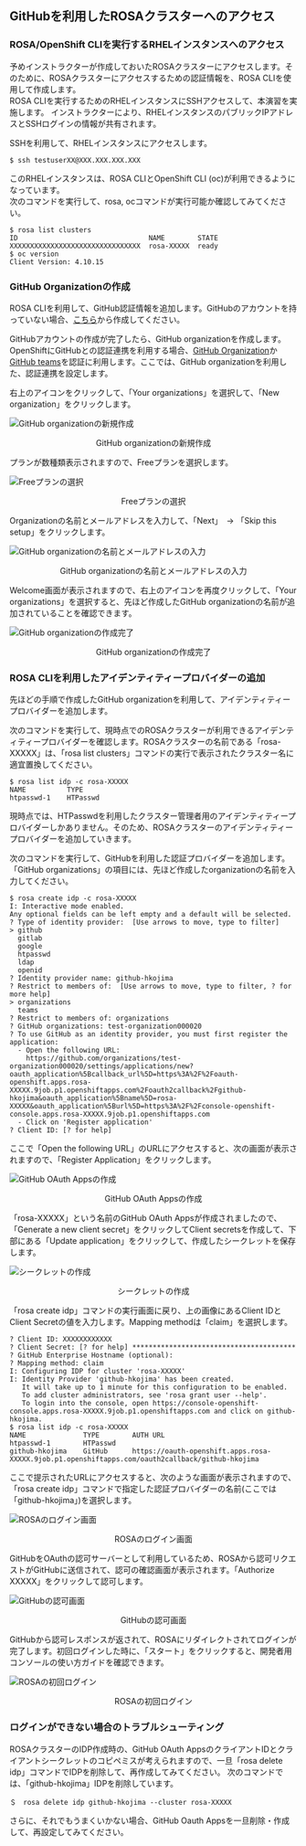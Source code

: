 ## GitHubを利用したROSAクラスターへのアクセス

### ROSA/OpenShift CLIを実行するRHELインスタンスへのアクセス

予めインストラクターが作成しておいたROSAクラスターにアクセスします。そのために、ROSAクラスターにアクセスするための認証情報を、ROSA CLIを使用して作成します。  
ROSA CLIを実行するためのRHELインスタンスにSSHアクセスして、本演習を実施します。 
インストラクターにより、RHELインスタンスのパブリックIPアドレスとSSHログインの情報が共有されます。

SSHを利用して、RHELインスタンスにアクセスします。
```
$ ssh testuserXX@XXX.XXX.XXX.XXX
```

このRHELインスタンスは、ROSA CLIとOpenShift CLI (oc)が利用できるようになっています。  
次のコマンドを実行して、rosa, ocコマンドが実行可能か確認してみてください。
```
$ rosa list clusters
ID                                NAME        STATE
XXXXXXXXXXXXXXXXXXXXXXXXXXXXXXXX  rosa-XXXXX  ready
$ oc version
Client Version: 4.10.15
```

### GitHub Organizationの作成

ROSA CLIを利用して、GitHub認証情報を追加します。GitHubのアカウントを持っていない場合、[こちら](https://github.com/)から作成してください。

GitHubアカウントの作成が完了したら、GitHub organizationを作成します。OpenShiftにGitHubとの認証連携を利用する場合、[GitHub Organization](https://docs.github.com/ja/organizations/collaborating-with-groups-in-organizations/about-organizations)か[GitHub teams](https://docs.github.com/ja/organizations/organizing-members-into-teams/about-teams)を認証に利用します。ここでは、GitHub organizationを利用した、認証連携を設定します。

右上のアイコンをクリックして、「Your organizations」を選択して、「New organization」をクリックします。

![GitHub organizationの新規作成](./images/new-org.png)
<div style="text-align: center;">GitHub organizationの新規作成</div>

プランが数種類表示されますので、Freeプランを選択します。

![Freeプランの選択](./images/org-plan.png)
<div style="text-align: center;">Freeプランの選択</div>

Organizationの名前とメールアドレスを入力して、「Next」　-> 「Skip this setup」をクリックします。

![GitHub organizationの名前とメールアドレスの入力](./images/org-inputs.png)
<div style="text-align: center;">GitHub organizationの名前とメールアドレスの入力</div>

Welcome画面が表示されますので、右上のアイコンを再度クリックして、「Your organizations」を選択すると、先ほど作成したGitHub organizationの名前が追加されていることを確認できます。

![GitHub organizationの作成完了](./images/org-created.png)
<div style="text-align: center;">GitHub organizationの作成完了</div>

### ROSA CLIを利用したアイデンティティープロバイダーの追加

先ほどの手順で作成したGitHub organizationを利用して、アイデンティティープロバイダーを追加します。

次のコマンドを実行して、現時点でのROSAクラスターが利用できるアイデンティティープロバイダーを確認します。ROSAクラスターの名前である「rosa-XXXXX」は、「rosa list clusters」コマンドの実行で表示されたクラスター名に適宜置換してください。
```
$ rosa list idp -c rosa-XXXXX
NAME          TYPE
htpasswd-1    HTPasswd
```

現時点では、HTPasswdを利用したクラスター管理者用のアイデンティティープロバイダーしかありません。そのため、ROSAクラスターのアイデンティティープロバイダーを追加していきます。

次のコマンドを実行して、GitHubを利用した認証プロバイダーを追加します。「GitHub organizations」の項目には、先ほど作成したorganizationの名前を入力してください。
```
$ rosa create idp -c rosa-XXXXX
I: Interactive mode enabled.
Any optional fields can be left empty and a default will be selected.
? Type of identity provider:  [Use arrows to move, type to filter]
> github
  gitlab
  google
  htpasswd
  ldap
  openid
? Identity provider name: github-hkojima
? Restrict to members of:  [Use arrows to move, type to filter, ? for more help]
> organizations
  teams
? Restrict to members of: organizations
? GitHub organizations: test-organization000020
? To use GitHub as an identity provider, you must first register the application:
  - Open the following URL:
    https://github.com/organizations/test-organization000020/settings/applications/new?oauth_application%5Bcallback_url%5D=https%3A%2F%2Foauth-openshift.apps.rosa-XXXXX.9job.p1.openshiftapps.com%2Foauth2callback%2Fgithub-hkojima&oauth_application%5Bname%5D=rosa-XXXXX&oauth_application%5Burl%5D=https%3A%2F%2Fconsole-openshift-console.apps.rosa-XXXXX.9job.p1.openshiftapps.com
  - Click on 'Register application'
? Client ID: [? for help] 
```

ここで「Open the following URL」のURLにアクセスすると、次の画面が表示されますので、「Register Application」をクリックします。

![GitHub OAuth Appsの作成](./images/oauth-apps.png)
<div style="text-align: center;">GitHub OAuth Appsの作成</div>

「rosa-XXXXX」という名前のGitHub OAuth Appsが作成されましたので、「Generate a new client secret」をクリックしてClient secretsを作成して、下部にある「Update application」をクリックして、作成したシークレットを保存します。

![シークレットの作成](./images/create-secrets.png)
<div style="text-align: center;">シークレットの作成</div>

「rosa create idp」コマンドの実行画面に戻り、上の画像にあるClient IDとClient Secretの値を入力します。Mapping methodは「claim」を選択します。

```
? Client ID: XXXXXXXXXXXX
? Client Secret: [? for help] ****************************************
? GitHub Enterprise Hostname (optional): 
? Mapping method: claim
I: Configuring IDP for cluster 'rosa-XXXXX'
I: Identity Provider 'github-hkojima' has been created.
   It will take up to 1 minute for this configuration to be enabled.
   To add cluster administrators, see 'rosa grant user --help'.
   To login into the console, open https://console-openshift-console.apps.rosa-XXXXX.9job.p1.openshiftapps.com and click on github-hkojima.
$ rosa list idp -c rosa-XXXXX
NAME              TYPE        AUTH URL
htpasswd-1        HTPasswd    
github-hkojima    GitHub      https://oauth-openshift.apps.rosa-XXXXX.9job.p1.openshiftapps.com/oauth2callback/github-hkojima
```

ここで提示されたURLにアクセスすると、次のような画面が表示されますので、「rosa create idp」コマンドで指定した認証プロバイダーの名前(ここでは「github-hkojima」)を選択します。

![ROSAのログイン画面](./images/rosa-login.png)
<div style="text-align: center;">ROSAのログイン画面</div>

GitHubをOAuthの認可サーバーとして利用しているため、ROSAから認可リクエストがGitHubに送信されて、認可の確認画面が表示されます。「Authorize XXXXX」をクリックして認可します。

![GitHubの認可画面](./images/authorize.png)
<div style="text-align: center;">GitHubの認可画面</div>

GitHubから認可レスポンスが返されて、ROSAにリダイレクトされてログインが完了します。初回ログインした時に、「スタート」をクリックすると、開発者用コンソールの使い方ガイドを確認できます。

![ROSAの初回ログイン](./images/rosa-first-login.png)
<div style="text-align: center;">ROSAの初回ログイン</div>

### ログインができない場合のトラブルシューティング

ROSAクラスターのIDP作成時の、GitHub OAuth AppsのクライアントIDとクライアントシークレットのコピペミスが考えられますので、一旦「rosa delete idp」コマンドでIDPを削除して、再作成してみてください。
次のコマンドでは、「github-hkojima」IDPを削除しています。
```
＄　rosa delete idp github-hkojima --cluster rosa-XXXXX
```

さらに、それでもうまくいかない場合、GitHub Oauth Appsを一旦削除・作成して、再設定してみてください。
